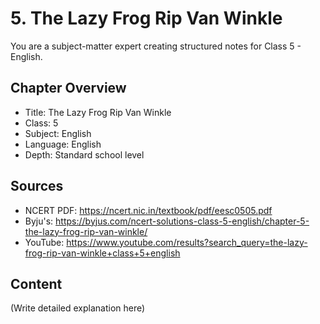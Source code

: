 # 5. The Lazy Frog Rip Van Winkle

You are a subject-matter expert creating structured notes for Class 5 - English.

## Chapter Overview
- Title: The Lazy Frog Rip Van Winkle
- Class: 5
- Subject: English
- Language: English
- Depth: Standard school level

## Sources
- NCERT PDF: https://ncert.nic.in/textbook/pdf/eesc0505.pdf
- Byju's: https://byjus.com/ncert-solutions-class-5-english/chapter-5-the-lazy-frog-rip-van-winkle/
- YouTube: https://www.youtube.com/results?search_query=the-lazy-frog-rip-van-winkle+class+5+english

## Content
(Write detailed explanation here)
